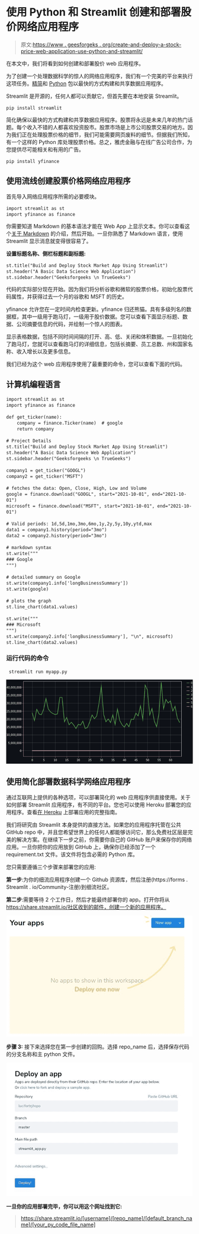# 使用 Python 和 Streamlit 创建和部署股价网络应用程序

> 原文:[https://www . geesforgeks . org/create-and-deploy-a-stock-price-web-application-use-python-and-streamlit/](https://www.geeksforgeeks.org/create-and-deploy-a-stock-price-web-application-using-python-and-streamlit/)

在本文中，我们将看到如何创建和部署股价 web 应用程序。

为了创建一个处理数据科学的惊人的网络应用程序，我们有一个完美的平台来执行这项任务。[精简](https://www.geeksforgeeks.org/a-beginners-guide-to-streamlit/)和 [Python](https://www.geeksforgeeks.org/python-programming-language/) 包以最快的方式构建和共享数据应用程序。

Streamlit 是开源的，任何人都可以贡献它，但首先要在本地安装 Streamlit。

```
pip install streamlit
```

简化确保以最快的方式构建和共享数据应用程序。股票将永远是未来几年的热门话题。每个收入不错的人都喜欢投资股市。股票市场是上市公司股票交易的地方。因为我们正在处理股票价格的细节，我们可能需要网页废料的细节。但据我们所知，有一个这样的 Python 库处理股票价格。总之，雅虎金融与在线广告公司合作，为您提供尽可能相关和有用的广告。

```
pip install yfinance
```

## 使用流线创建股票价格网络应用程序

首先导入网络应用程序所需的必要模块。

```
import streamlit as st
import yfinance as finance
```

你需要知道 Markdown 的基本语法才能在 Web App 上显示文本。你可以查看这个[关于 Markdown](https://www.geeksforgeeks.org/introduction-to-markdown/) 的介绍，然后开始。一旦你熟悉了 Markdown 语言，使用 Streamlit 显示消息就变得很容易了。

**设置标题名称、侧栏标题和副标题:**

```
st.title("Build and Deploy Stock Market App Using Streamlit")
st.header("A Basic Data Science Web Application")
st.sidebar.header("Geeksforgeeks \n TrueGeeks")
```

代码的实际部分现在开始。因为我们将分析谷歌和微软的股票价格，初始化股票代码属性，并获得过去一个月的谷歌和 MSFT 的历史。

yfinance 允许您在一定时间内检查更新。yfinance 归还熊猫。具有多级列名的数据框，其中一级用于跑马灯，一级用于股价数据。您可以查看下面显示标题、数据、公司摘要信息的代码，并绘制一个惊人的图表。

显示表格数据，包括不同时间间隔的打开、高、低、关闭和体积数据。一旦初始化了跑马灯，您就可以查看跑马灯的详细信息，包括长摘要、员工总数、州和国家名称、收入增长以及更多信息。

我们已经为这个 web 应用程序使用了最重要的命令，您可以查看下面的代码。

## 计算机编程语言

```
import streamlit as st
import yfinance as finance

def get_ticker(name):
    company = finance.Ticker(name)  # google
    return company

# Project Details
st.title("Build and Deploy Stock Market App Using Streamlit")
st.header("A Basic Data Science Web Application")
st.sidebar.header("Geeksforgeeks \n TrueGeeks")

company1 = get_ticker("GOOGL")
company2 = get_ticker("MSFT")

# fetches the data: Open, Close, High, Low and Volume
google = finance.download("GOOGL", start="2021-10-01", end="2021-10-01")
microsoft = finance.download("MSFT", start="2021-10-01", end="2021-10-01")

# Valid periods: 1d,5d,1mo,3mo,6mo,1y,2y,5y,10y,ytd,max
data1 = company1.history(period="3mo")
data2 = company2.history(period="3mo")

# markdown syntax
st.write("""
### Google
""")

# detailed summary on Google
st.write(company1.info['longBusinessSummary']) 
st.write(google)

# plots the graph
st.line_chart(data1.values) 

st.write("""
### Microsoft
""")
st.write(company2.info['longBusinessSummary'], "\n", microsoft)
st.line_chart(data2.values)
```

### 运行代码的命令

```
 streamlit run myapp.py
```

![](img/82c3a24dee02e070871b5d62c63318b6.png)

## 使用简化部署数据科学网络应用程序

通过互联网上提供的各种选项，可以部署简化的 web 应用程序供直接使用。关于如何部署 Streamlit 应用程序，有不同的平台。您也可以使用 Heroku 部署您的应用程序。查看[在 Heroku](https://www.geeksforgeeks.org/deploy-your-machine-learning-web-app-streamlit-on-heroku/) 上部署应用的完整指南。

我们将研究由 Streamlit 本身提供的直接方法。如果您的应用程序托管在公共 GitHub repo 中，并且您希望世界上的任何人都能够访问它，那么免费社区层是完美的解决方案。在继续下一步之前，你需要你自己的 GitHub 账户来保存你的网络应用。一旦你把你的应用放到 GitHub 上，确保你已经添加了一个 requirement.txt 文件。该文件将包含必需的 Python 库。

您只需要遵循三个步骤来部署您的应用:

**第一步**:为你的细流应用程序创建一个 Github 资源库，然后注册(https://forms . Streamlit . io/Community-注册)到细流社区。

**第二步**:需要等待 2 个工作日，然后才能最终部署你的 app。打开你将从 https://share.streamlit.io/社区收到的邮件，创建一个新的应用程序。

![](img/984a44f628d99a320036294684e68e04.png)

**步骤 3:** 接下来选择您在第一步创建的回购。选择 repo_name 后，选择保存代码的分支名称和主 python 文件。

![](img/c0ee83cc6e033f5a9663a44f311f99d8.png)

**一旦你的应用部署完毕，你可以用这个网址找到它:**

> https://share.streamlit.io/[username]/[repo_name]/[default_branch_name]/[your_py_code_file_name]